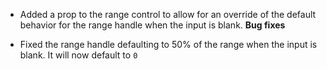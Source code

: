 - Added a prop to the range control to allow for an override of the default behavior for the range handle when the input is blank.
**Bug fixes**

- Fixed the range handle defaulting to 50% of the range when the input is blank. It will now default to `0`

